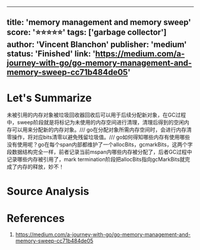 
---
title: 'memory management and memory sweep'
score: '⭐️⭐️⭐️⭐️⭐️'
tags: ['garbage collector']
author: 'Vincent Blanchon'
publisher: 'medium'
status: 'Finished'
link: 'https://medium.com/a-journey-with-go/go-memory-management-and-memory-sweep-cc71b484de05'
---

# Let's Summarize

未被引用的内存对象被垃圾回收器回收后可以用于后续分配新对象，在GC过程中，sweep阶段就是将标记为未使用的内存空间进行清理，清理后得到的空闲内存可以用来分配新的内存对象。/// go在分配对象所需内存空间时，会进行内存清零操作，将对应bits清零以避免残留垃圾值。/// go如何得知哪些内存有使用哪些没有使用呢？go在每个span内部都维护了一个allocBits，gcmarkBits，这两个字段数据结构完全一样，前者记录当前mspan内哪些内存被分配了，后者GC过程中记录哪些内存被引用了，mark termination阶段把allocBits指向gcMarkBits就完成了内存的释放，妙不！

# Source Analysis



# References
1. https://medium.com/a-journey-with-go/go-memory-management-and-memory-sweep-cc71b484de05
